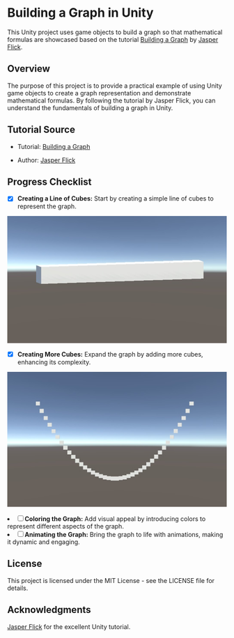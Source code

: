 # Building a Graph in Unity

This Unity project uses game objects to build a graph so that mathematical formulas are showcased based on the tutorial [Building a Graph](https://catlikecoding.com/unity/tutorials/basics/building-a-graph/) by [Jasper Flick](https://catlikecoding.com/).



## Overview

The purpose of this project is to provide a practical example of using Unity game objects to create a graph representation and demonstrate mathematical formulas. By following the tutorial by Jasper Flick, you can understand the fundamentals of building a graph in Unity.

## Tutorial Source

- Tutorial: [Building a Graph](https://catlikecoding.com/unity/tutorials/basics/building-a-graph/)

- Author: [Jasper Flick](https://catlikecoding.com/)

## Progress Checklist

- [x] **Creating a Line of Cubes:** Start by creating a simple line of cubes to represent the graph.

<p align="center">
    <img src="./images/line-of-cubes.jpg" />
</p>

- [x] **Creating More Cubes:** Expand the graph by adding more cubes, enhancing its complexity.

<p align="center">
    <img src="./images/more-cubes.jpg" />
</p

- [ ] **Coloring the Graph:** Add visual appeal by introducing colors to represent different aspects of the graph.
- [ ] **Animating the Graph:** Bring the graph to life with animations, making it dynamic and engaging.

## License

This project is licensed under the MIT License - see the LICENSE file for details.

## Acknowledgments

[Jasper Flick](https://catlikecoding.com/) for the excellent Unity tutorial.

